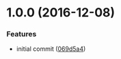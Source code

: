 <a name="1.0.0"></a>
# 1.0.0 (2016-12-08)


### Features

* initial commit ([069d5a4](https://github.com/adonisjs/adonis-websocket-client/commit/069d5a4))



